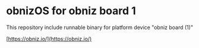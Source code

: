 # obnizOS for obniz board 1

This repository include runnable binary for platform device "obniz board (1)"

[https://obniz.io/](https://obniz.io/)